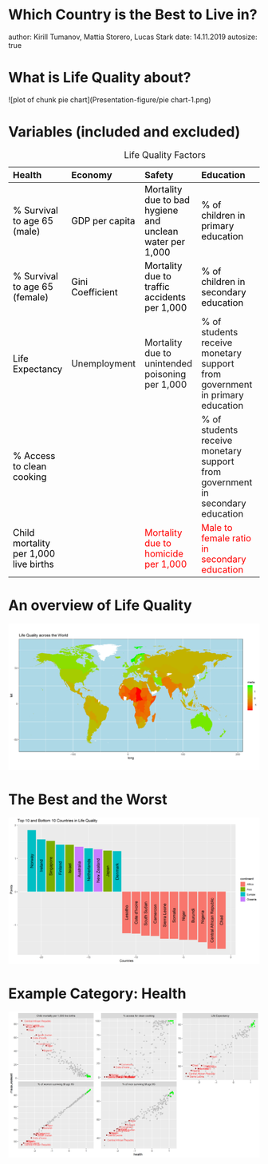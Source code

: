 Which Country is the Best to Live in?
========================================================
author: Kirill Tumanov, Mattia Storero, Lucas Stark
date: 14.11.2019
autosize: true

What is Life Quality about?
========================================================


![plot of chunk pie chart](Presentation-figure/pie chart-1.png)

Variables (included and excluded)
========================================================
<font size = "4px">
<table class="table table-striped table-hover" style="margin-left: auto; margin-right: auto;">
<caption>Life Quality Factors</caption>
 <thead>
  <tr>
   <th style="text-align:left;"> Health </th>
   <th style="text-align:left;"> Economy </th>
   <th style="text-align:left;"> Safety </th>
   <th style="text-align:left;"> Education </th>
   <th style="text-align:left;"> Environment </th>
  </tr>
 </thead>
<tbody>
  <tr>
   <td style="text-align:left;color: black !important;color: black !important;"> % Survival to age 65 (male) </td>
   <td style="text-align:left;color: black !important;"> GDP per capita </td>
   <td style="text-align:left;color: black !important;"> Mortality due to bad hygiene and unclean water per 1,000 </td>
   <td style="text-align:left;color: black !important;"> % of children in primary education </td>
   <td style="text-align:left;color: red !important;color: black !important;"> Air pollution </td>
  </tr>
  <tr>
   <td style="text-align:left;color: black !important;color: black !important;"> % Survival to age 65 (female) </td>
   <td style="text-align:left;color: black !important;"> Gini Coefficient </td>
   <td style="text-align:left;color: black !important;"> Mortality due to traffic accidents per 1,000 </td>
   <td style="text-align:left;color: black !important;"> % of children in secondary education </td>
   <td style="text-align:left;color: red !important;color: black !important;"> CO2 emmissions </td>
  </tr>
  <tr>
   <td style="text-align:left;color: black !important;"> Life Expectancy </td>
   <td style="text-align:left;"> Unemployment </td>
   <td style="text-align:left;"> Mortality due to unintended poisoning per 1,000 </td>
   <td style="text-align:left;"> % of students receive monetary support from government in primary education </td>
   <td style="text-align:left;color: red !important;">  </td>
  </tr>
  <tr>
   <td style="text-align:left;color: black !important;"> % Access to clean cooking </td>
   <td style="text-align:left;">  </td>
   <td style="text-align:left;">  </td>
   <td style="text-align:left;"> % of students receive monetary support from government in secondary education </td>
   <td style="text-align:left;color: red !important;"> Level of water stress </td>
  </tr>
  <tr>
   <td style="text-align:left;color: red !important;color: black !important;"> Child mortality per 1,000 live births </td>
   <td style="text-align:left;color: red !important;">  </td>
   <td style="text-align:left;color: red !important;"> Mortality due to homicide per 1,000 </td>
   <td style="text-align:left;color: red !important;"> Male to female ratio in secondary education </td>
   <td style="text-align:left;color: red !important;color: red !important;"> Renewable internal freshwater resources per capita </td>
  </tr>
</tbody>
</table>
</font>

An overview of Life Quality
========================================================
![plot of chunk analysis beginning](WorldPlot.png)


The Best and the Worst
=========================================================
![plot of chunk unnamed-chunk-1](TopBottom10.png)


Example Category: Health
========================================
![plot of chunk health](Health.png)
